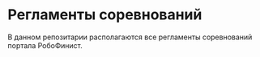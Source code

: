 # Регламенты соревнований

В данном репозитарии располагаются все регламенты соревнований портала РобоФинист.
